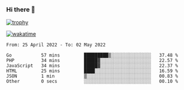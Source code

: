 ### Hi there 👋

[![trophy](https://github-profile-trophy.vercel.app/?username=cxnky&theme=dracula)](https://github.com/ryo-ma/github-profile-trophy)

[![wakatime](https://wakatime.com/badge/user/1c39c599-5497-41b9-a5be-2c4676e7fd23.svg)](https://wakatime.com/@1c39c599-5497-41b9-a5be-2c4676e7fd23)
<!--START_SECTION:waka-->

```text
From: 25 April 2022 - To: 02 May 2022

Go           57 mins         █████████▒░░░░░░░░░░░░░░░   37.48 %
PHP          34 mins         █████▓░░░░░░░░░░░░░░░░░░░   22.57 %
JavaScript   34 mins         █████▓░░░░░░░░░░░░░░░░░░░   22.37 %
HTML         25 mins         ████░░░░░░░░░░░░░░░░░░░░░   16.59 %
JSON         1 min           ▒░░░░░░░░░░░░░░░░░░░░░░░░   00.83 %
Other        0 secs          ░░░░░░░░░░░░░░░░░░░░░░░░░   00.10 %
```

<!--END_SECTION:waka-->
